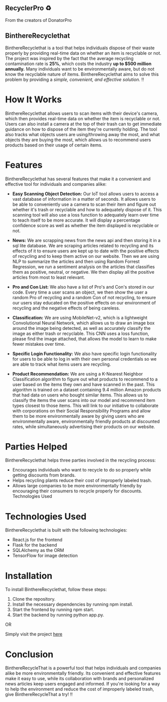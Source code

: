 ## RecyclerPro :recycle:
From the creators of DonatorPro

## BinthereRecyclethat

BinthereRecyclethat is a tool that helps individuals dispose of their waste properly by providing real-time data on whether an item is recyclable or not. The project was inspired by the fact that the average recycling contamination rate is **25%**, which costs the industry **up to $500 million annually.** Many individuals want to be environmentally aware, but do not know the recyclable nature of items. BinthereRecyclethat aims to solve this problem by providing a _simple, convenient, and effective solution._ ‼️

# How It Works

BinthereRecyclethat allows users to scan items with their device's camera, which then provides real-time data on whether the item is recyclable or not. Users can also install a camera at the top of their trash can to get immediate guidance on how to dispose of the item they're currently holding. The tool also tracks what objects users are using/throwing away the most, and what objects they are buying the most, which allows us to recommend users products based on their usage of certain items.

# Features

BinthereRecyclethat has several features that make it a convenient and effective tool for individuals and companies alike:

- **Easy Scanning Object Detection:** Our IoT tool allows users to access a vast database of information in a matter of seconds. It allows users to be able to conveniently use a camera to scan their item and figure out whether it's trash or recyclable and how to adequately dispose of it. This scanning tool will also use a loss function to adequately learn over time to teach itself to be more accurate. It will display a percentage confidence score as well as whether the item displayed is recyclable or not.

- **News:** We are scrapping news from the news api and then storing it in a sql lite database. We are scraping articles related to recycling and its effects of it to ensure users are kept up to date with the positive effects of recycling and to keep them active on our website. Then we are using NLP to summarize the articles and then using Random Forrest Regression, we run a sentiment analysis on the articles that classifies them as positive, neutral, or negative. We then display all the positive articles from most to least relevant.

- **Pro and Con List:** We also have a list of Pro's and Con's stored in our code. Every time a user scans an object, we then show the user a random Pro of recycling and a random Con of not recycling, to ensure our users stay educated on the positive effects on our environment of recycling and the negative effects of being careless.

- **Classification:** We are using MobileNet-v2, which is a lightweight Convolutional Neural Network, which allows us to draw an image box around the image being detected, as well as accurately classify the image as either trash or recyclable. This CNN uses a loss function, please find the image attached, that allows the model to learn to make fewer mistakes over time.
 
- **Specific Login Functionality:** We also have specific login functionality for users to be able to log in with their own personal credentials so we are able to track what items users are recycling.

- **Product Recommendation:** We are using a K-Nearest Neighbor Classification algorithm to figure out what products to recommend to a user based on the items they own and have scanned in the past. This algorithm is trained on a dataset containing 9.4 million Amazon products that had data on users who bought similar items. This allows us to classify the items the user scans into our model and recommend item types closest to those items. This will link to our initiative to collaborate with corporations on their Social Responsibility Programs and allow them to be more environmentally aware by giving users who are environmentally aware, environmentally friendly products at discounted rates, while simultaneously advertising their products on our website.

# Parties Helped

BinthereRecyclethat helps three parties involved in the recycling process:

- Encourages individuals who want to recycle to do so properly while getting discounts from brands.
- Helps recycling plants reduce their cost of improperly labeled trash.
- Allows large companies to be more environmentally friendly by encouraging their consumers to recycle properly for discounts.
Technologies Used

# Technologies Used
BinthereRecyclethat is built with the following technologies:

- React.js for the frontend
- Flask for the backend
- SQLAlchemy as the ORM
- TensorFlow for image detection

# Installation

To install BinthereRecyclethat, follow these steps:

1. Clone the repository.
2. Install the necessary dependencies by running npm install.
3. Start the frontend by running npm start.
4. Start the backend by running python app.py.

OR

Simply visit the project [here](https://shehryarusman.github.io/RecyclerPro)

# Conclusion

BinthereRecycleThat is a powerful tool that helps individuals and companies alike be more environmentally friendly. Its convenient and effective features make it easy to use, while its collaboration with brands and personalized news articles keep users engaged and informed. If you're looking for a way to help the environment and reduce the cost of improperly labeled trash, give BinthereRecycleThat a try! ‼️
